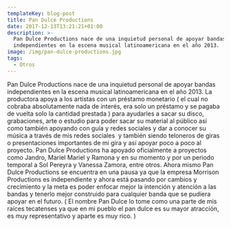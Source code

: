 ```yaml
---
templateKey: blog-post
title: Pan Dulce Productions
date: 2017-12-13T13:21:21+01:00
description: >-
  Pan Dulce Productions nace de una inquietud personal de apoyar bandas
  independientes en la escena musical latinoamericana en el año 2013.
image: /img/pan-dulce-productions.jpg
tags:
  - Otros
---
```

Pan Dulce Productions nace de una inquietud personal de apoyar bandas independientes en la escena musical latinoamericana en el año 2013. La productora apoya a los artistas con un préstamo monetario ( el cual no cobraba absolutamente nada de interés, era solo un préstamo y se pagaba de vuelta solo la cantidad prestada ) para ayudarles a sacar su disco, grabaciones, arte o estudio para poder sacar su material al público así como también apoyando con guía y redes sociales y dar a conocer su música a través de mis redes sociales  y también siendo teloneros de giras o presentaciones importantes de mi gira y así apoyar poco a poco al proyecto. Pan Dulce Productions ha apoyado oficialmente a proyectos como Jandro, Mariel Mariel y Ramona y en su momento y por un periodo temporal a Sol Pereyra y Vanessa Zamora, entre otros. Ahora mismo Pan Dulce Productions se encuentra en una pausa ya que la empresa Morrison Productions es independiente y ahora está pasando por cambios y crecimiento y la meta es poder enfocar mejor la intención y atención a las bandas y tenerlo mejor construido para cualquier banda que se pudiera apoyar en el futuro. ( El nombre Pan Dulce lo tome como una parte de mis raíces tecatenses ya que en mi pueblo el pan dulce es su mayor atracción, es muy representativo y aparte es muy rico. )
